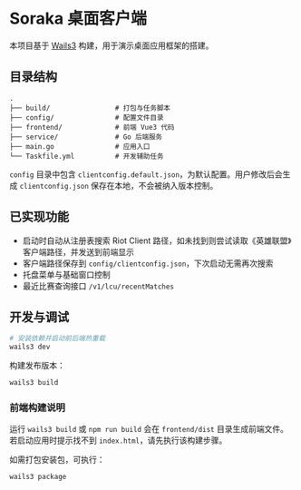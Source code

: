 # Soraka 桌面客户端

本项目基于 [Wails3](https://wails.io/) 构建，用于演示桌面应用框架的搭建。

## 目录结构

```
.
├── build/                # 打包与任务脚本
├── config/               # 配置文件目录
├── frontend/             # 前端 Vue3 代码
├── service/              # Go 后端服务
├── main.go               # 应用入口
└── Taskfile.yml          # 开发辅助任务
```

`config` 目录中包含 `clientconfig.default.json`，为默认配置。用户修改后会生成 `clientconfig.json` 保存在本地，不会被纳入版本控制。

## 已实现功能

- 启动时自动从注册表搜索 Riot Client 路径，如未找到则尝试读取《英雄联盟》客户端路径，并发送到前端显示
- 客户端路径保存到 `config/clientconfig.json`，下次启动无需再次搜索
- 托盘菜单与基础窗口控制
- 最近比赛查询接口 `/v1/lcu/recentMatches`

## 开发与调试

```bash
# 安装依赖并启动前后端热重载
wails3 dev
```

构建发布版本：

```bash
wails3 build
```

### 前端构建说明

运行 `wails3 build` 或 `npm run build` 会在 `frontend/dist` 目录生成前端文件。若启动应用时提示找不到 `index.html`，请先执行该构建步骤。

如需打包安装包，可执行：

```bash
wails3 package
```
